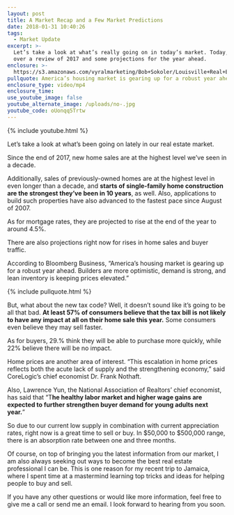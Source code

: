 ```yaml
---
layout: post
title: A Market Recap and a Few Market Predictions
date: 2018-01-31 10:40:26
tags:
  - Market Update
excerpt: >-
  Let’s take a look at what’s really going on in today’s market. Today, we’ll go
  over a review of 2017 and some projections for the year ahead.
enclosure: >-
  https://s3.amazonaws.com/vyralmarketing/Bob+Sokoler/Louisville+Real+Estate-+A+Market+Recap+and+a+Few+Market+Predictions.mp4
pullquote: America’s housing market is gearing up for a robust year ahead.
enclosure_type: video/mp4
enclosure_time:
use_youtube_image: false
youtube_alternate_image: /uploads/no-.jpg
youtube_code: oUonqq5Trtw
---
```



{% include youtube.html %}

Let’s take a look at what’s been going on lately in our real estate market.

Since the end of 2017, new home sales are at the highest level we’ve seen in a decade.

Additionally, sales of previously-owned homes are at the highest level in even longer than a decade, and **starts of single-family home construction are the strongest they’ve been in 10 years**, as well. Also, applications to build such properties have also advanced to the fastest pace since August of 2007.

As for mortgage rates, they are projected to rise at the end of the year to around 4.5%.

There are also projections right now for rises in home sales and buyer traffic.

According to Bloomberg Business, “America’s housing market is gearing up for a robust year ahead. Builders are more optimistic, demand is strong, and lean inventory is keeping prices elevated.”

{% include pullquote.html %}

But, what about the new tax code? Well, it doesn’t sound like it’s going to be all that bad. **At least 57% of consumers believe that the tax bill is not likely to have any impact at all on their home sale this year.** Some consumers even believe they may sell faster.

As for buyers, 29.% think they will be able to purchase more quickly, while 22% believe there will be no impact.

Home prices are another area of interest. “This escalation in home prices reflects both the acute lack of supply and the strengthening economy,” said CoreLogic’s chief economist Dr. Frank Nothaft.

Also, Lawrence Yun, the National Association of Realtors’ chief economist, has said that “T**he healthy labor market and higher wage gains are expected to further strengthen buyer demand for young adults next year.**”

So due to our current low supply in combination with current appreciation rates, right now is a great time to sell or buy. In $50,000 to $500,000 range, there is an absorption rate between one and three months.

Of course, on top of bringing you the latest information from our market, I am also always seeking out ways to become the best real estate professional I can be. This is one reason for my recent trip to Jamaica, where I spent time at a mastermind learning top tricks and ideas for helping people to buy and sell.

If you have any other questions or would like more information, feel free to give me a call or send me an email. I look forward to hearing from you soon.